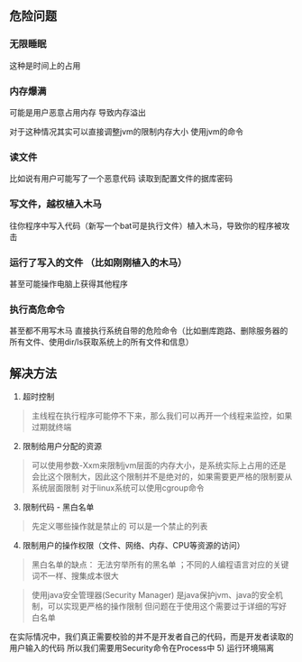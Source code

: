 ## 危险问题
### 无限睡眠
这种是时间上的占用
### 内存爆满
可能是用户恶意占用内存 导致内存溢出

对于这种情况其实可以直接调整jvm的限制内存大小 使用jvm的命令
### 读文件
比如说有用户可能写了一个恶意代码 读取到配置文件的据库密码
### 写文件，越权植入木马
往你程序中写入代码（新写一个bat可是执行文件）植入木马，导致你的程序被攻击
### 运行了写入的文件 （比如刚刚植入的木马）
甚至可能操作电脑上获得其他程序
### 执行高危命令
甚至都不用写木马 直接执行系统自带的危险命令（比如删库跑路、删除服务器的所有文件、使用dir/ls获取系统上的所有文件和信息）

## 解决方法
1) 超时控制
>主线程在执行程序可能停不下来，那么我们可以再开一个线程来监控，如果过期就终端
2) 限制给用户分配的资源
>可以使用参数-Xxm来限制jvm层面的内存大小，是系统实际上占用的还是会比这个限制大，因此这个限制并不是绝对的，如果需要更严格的限制要从系统层面限制
> 对于linux系统可以使用cgroup命令
3) 限制代码 - 黑白名单
> 先定义哪些操作就是禁止的 可以是一个禁止的列表
4) 限制用户的操作权限（文件、网络、内存、CPU等资源的访问）
>黑白名单的缺点： 无法穷举所有的黑名单 ；不同的人编程语言对应的关键词不一样、搜集成本很大

>使用java安全管理器(Security Manager) 是java保护jvm、java的安全机制，可以实现更严格的操作限制
> 但问题在于使用这个需要过于详细的写好白名单

在实际情况中，我们真正需要校验的并不是开发者自己的代码，而是开发者读取的用户输入的代码
所以我们需要用Security命令在Process中
5) 运行环境隔离
